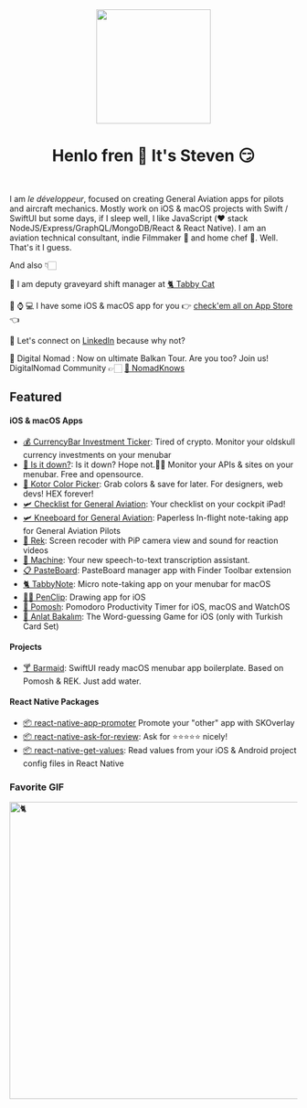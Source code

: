 <div align="center">
	<img src="https://imgur.com/XTV5t6I.png" height="200" />
	<h1>Henlo fren 👋 It's Steven 😏</h1>
	
</div>
<br>

I am <i>le développeur</i>, focused on creating General Aviation apps for pilots and aircraft mechanics. Mostly work on iOS & macOS projects with Swift / SwiftUI but some days, if I sleep well, I like JavaScript (❤️ stack NodeJS/Express/GraphQL/MongoDB/React & React Native). I am an aviation technical consultant, indie Filmmaker 🎥 and home chef 🔪. Well. That's it I guess.

And also 👇🏻

💼 I am deputy graveyard shift manager at [🐈 Tabby Cat](https://tabbythecat.com) 

📱 ⌚️ 💻 I have some iOS & macOS app for you 👉 [check'em all on App Store](https://apps.apple.com/us/developer/selcuk-dolapci/id1509031121) 👈 

🤔 Let's connect on [LinkedIn](https://www.linkedin.com/in/stevenselcuk/) because why not?

📍 Digital Nomad : Now on ultimate Balkan Tour. Are you too? Join us! DigitalNomad Community 👉🏻 [🧳 NomadKnows](https://nomadknows.com) 

## Featured


#### iOS & macOS Apps

- [💰 CurrencyBar Investment Ticker](https://apps.apple.com/us/app/currencybar-investment-ticker/id1640664960): Tired of crypto. Monitor your oldskull currency investments on your menubar 
- [🤨 Is it down?](https://github.com/stevenselcuk/IsItDown): Is it down? Hope not.🤷‍♂️ Monitor your APIs & sites on your menubar. Free and opensource.
- [🌈 Kotor Color Picker](https://apps.apple.com/us/app/kotor-color-picker/id1626508161): Grab colors & save for later. For designers, web devs! HEX forever!
- [🛩 Checklist for General Aviation](https://apps.apple.com/us/app/checklist-for-general-aviation/id1616540796): Your checklist on your cockpit iPad!
- [🛩 Kneeboard for General Aviation](https://apps.apple.com/us/app/kneeboard-for-general-aviation/id1616539978): Paperless In-flight note-taking app for General Aviation Pilots
- [📼 Rek](https://apps.apple.com/us/app/rek-screen-capture-with-pip/id1543879930): Screen recoder with PiP camera view and sound for reaction videos
- [🤖 Machine](https://apps.apple.com/us/app/machine/id1601032749): Your new speech-to-text transcription assistant.
- [📋 PasteBoard](https://github.com/stevenselcuk/PasteBoard): PasteBoard manager app with Finder Toolbar extension
- [🐈 TabbyNote](https://apps.apple.com/us/app/tabbynote-micro-note-taking/id1555858947?ref=github): Micro note-taking app on your menubar for macOS
- [✍🏻 PenClip](https://apps.apple.com/us/app/penclip/id1526811408): Drawing app for iOS
- [🍅 Pomosh](https://apps.apple.com/us/app/pomosh/id1515791898): Pomodoro Productivity Timer for iOS, macOS and WatchOS
- [🥳 Anlat Bakalım](https://apps.apple.com/us/app/anlat-bakal%C4%B1m/id1526011547): The Word-guessing Game for iOS (only with Turkish Card Set)

#### Projects

- [🍸 Barmaid](https://github.com/stevenselcuk/Barmaid): SwiftUI ready macOS menubar app boilerplate. Based on Pomosh & REK. Just add water.

#### React Native Packages

- [📦 react-native-app-promoter](https://github.com/stevenselcuk/react-native-app-promoter) Promote your "other" app with SKOverlay
- [📦 react-native-ask-for-review](https://github.com/stevenselcuk/react-native-ask-for-review): Ask for ⭐️⭐️⭐️⭐️⭐️ nicely!
- [📦 react-native-get-values](https://github.com/stevenselcuk/react-native-get-values): Read values from your iOS & Android project config files in React Native


### Favorite GIF

 <img
      src="https://github.com/stevenselcuk/stevenselcuk/blob/master/cat.gif"
      height="520"
      alt="🐈 "
      title="🐈 "
    />


